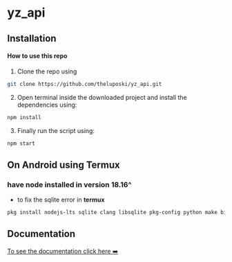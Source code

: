 # yz_api

## Installation
#### How to use this repo

1. Clone the repo using

```bash
git clone https://github.com/theluposki/yz_api.git
```

2. Open terminal inside the downloaded project and install the dependencies using:

```bash
npm install
```

3. Finally run the script using:

```bash
npm start
```

## On Android using Termux
### have node installed in version 18.16^
- to fix the sqlite error in **termux**

```bash
pkg install nodejs-lts sqlite clang libsqlite pkg-config python make binutils -y
```

## Documentation

[To see the documentation click here ➡️](/docs/index.md)